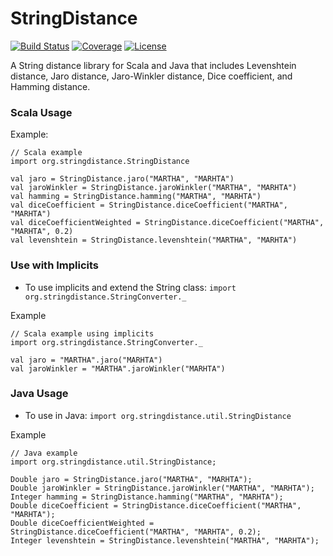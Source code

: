 # StringDistance

[![Build Status](https://api.travis-ci.org/vickumar1981/stringdistance.svg?branch=master)](https://travis-ci.org/vickumar1981/stringdistance/builds) [![Coverage](https://s3.amazonaws.com/assets.coveralls.io/badges/coveralls_100.png)](https://coveralls.io/github/vickumar1981/stringdistance) [![License](https://img.shields.io/badge/License-Apache%202.0-blue.svg)](https://opensource.org/licenses/Apache-2.0)

A String distance library for Scala and Java that includes Levenshtein distance, Jaro distance, Jaro-Winkler distance, Dice coefficient, and Hamming distance.

### Scala Usage

Example:
```
// Scala example
import org.stringdistance.StringDistance

val jaro = StringDistance.jaro("MARTHA", "MARHTA")
val jaroWinkler = StringDistance.jaroWinkler("MARTHA", "MARHTA")
val hamming = StringDistance.hamming("MARTHA", "MARHTA")
val diceCoefficient = StringDistance.diceCoefficient("MARTHA", "MARHTA")
val diceCoefficientWeighted = StringDistance.diceCoefficient("MARTHA", "MARHTA", 0.2)
val levenshtein = StringDistance.levenshtein("MARTHA", "MARHTA")
```

### Use with Implicits
  -  To use implicits and extend the String class:  `import org.stringdistance.StringConverter._`

Example
```
// Scala example using implicits
import org.stringdistance.StringConverter._

val jaro = "MARTHA".jaro("MARHTA")
val jaroWinkler = "MARTHA".jaroWinkler("MARHTA")
```

### Java Usage
  -  To use in Java:  `import org.stringdistance.util.StringDistance`

Example
```
// Java example
import org.stringdistance.util.StringDistance;

Double jaro = StringDistance.jaro("MARTHA", "MARHTA");
Double jaroWinkler = StringDistance.jaroWinkler("MARTHA", "MARHTA");
Integer hamming = StringDistance.hamming("MARTHA", "MARHTA");
Double diceCoefficient = StringDistance.diceCoefficient("MARTHA", "MARHTA");
Double diceCoefficientWeighted = StringDistance.diceCoefficient("MARTHA", "MARHTA", 0.2);
Integer levenshtein = StringDistance.levenshtein("MARTHA", "MARHTA");
```

